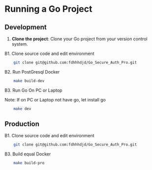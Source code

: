 # Running a Go Project

## Development

1. **Clone the project**: Clone your Go project from your version control system.

B1. Clone source code and edit environment

```bash
    git clone git@github.com:fdhhhdjd/Go_Secure_Auth_Pro.git
```

B2. Run PostGresql Docker

```bash
    make build-dev
```

B3. Run Go On PC or Laptop

Note: If on PC or Laptop not have go, let install go

```bash
    make dev
```

## Production

B1. Clone source code and edit environment

```bash
    git clone git@github.com:fdhhhdjd/Go_Secure_Auth_Pro.git
```

B3. Build equal Docker

```bash
    make build-pro
```
